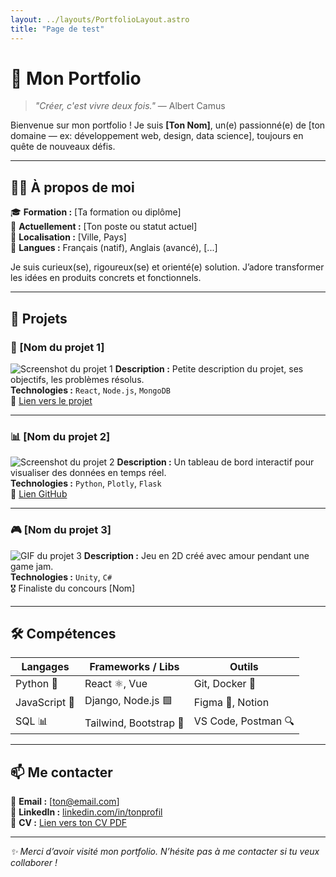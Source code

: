```yaml
---
layout: ../layouts/PortfolioLayout.astro
title: "Page de test"
---
```


# 🌟 Mon Portfolio

> *"Créer, c'est vivre deux fois."* — Albert Camus

Bienvenue sur mon portfolio ! Je suis **[Ton Nom]**, un(e) passionné(e) de [ton domaine — ex: développement web, design, data science], toujours en quête de nouveaux défis.

---

## 🧑‍💻 À propos de moi

🎓 **Formation :** [Ta formation ou diplôme]  
💼 **Actuellement :** [Ton poste ou statut actuel]  
📍 **Localisation :** [Ville, Pays]  
💬 **Langues :** Français (natif), Anglais (avancé), [...]

Je suis curieux(se), rigoureux(se) et orienté(e) solution. J’adore transformer les idées en produits concrets et fonctionnels.

---

## 🚀 Projets

### 🎨 [Nom du projet 1]
![Screenshot du projet 1](https://via.placeholder.com/600x300.png?text=Image+Projet+1)
**Description :** Petite description du projet, ses objectifs, les problèmes résolus.  
**Technologies :** `React`, `Node.js`, `MongoDB`  
🔗 [Lien vers le projet](https://tonlien.com)

---

### 📊 [Nom du projet 2]
![Screenshot du projet 2](https://via.placeholder.com/600x300.png?text=Image+Projet+2)
**Description :** Un tableau de bord interactif pour visualiser des données en temps réel.  
**Technologies :** `Python`, `Plotly`, `Flask`  
🔗 [Lien GitHub](https://github.com/tonrepo)

---

### 🎮 [Nom du projet 3]
![GIF du projet 3](https://via.placeholder.com/600x300.gif?text=GIF+Projet+3)
**Description :** Jeu en 2D créé avec amour pendant une game jam.  
**Technologies :** `Unity`, `C#`  
🎖️ Finaliste du concours [Nom]

---

## 🛠️ Compétences

| Langages        | Frameworks / Libs      | Outils                |
|-----------------|------------------------|-----------------------|
| Python 🐍       | React ⚛️, Vue           | Git, Docker 🐳        |
| JavaScript 💛   | Django, Node.js 🟩       | Figma 🎨, Notion      |
| SQL 📊          | Tailwind, Bootstrap 💅   | VS Code, Postman 🔍  |

---

## 📫 Me contacter

📧 **Email :** [ton@email.com]  
💼 **LinkedIn :** [linkedin.com/in/tonprofil](https://linkedin.com/in/tonprofil)  
📂 **CV :** [Lien vers ton CV PDF](https://tonlienverscv.com)

---

_✨ Merci d’avoir visité mon portfolio. N’hésite pas à me contacter si tu veux collaborer !_
